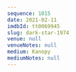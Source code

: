 ```yaml
---
sequence: 1015
date: 2021-02-11
imdbId: tt0069945
slug: dark-star-1974
venue: null
venueNotes: null
medium: Kanopy
mediumNotes: null
---
```

